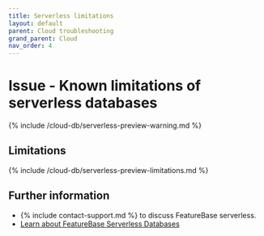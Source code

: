 ```yaml
---
title: Serverless limitations
layout: default
parent: Cloud troubleshooting
grand_parent: Cloud
nav_order: 4
---
```


# Issue - Known limitations of serverless databases

{% include /cloud-db/serverless-preview-warning.md %}

## Limitations

{% include /cloud-db/serverless-preview-limitations.md %}

## Further information

* {% include contact-support.md %} to discuss FeatureBase serverless.
* [Learn about FeatureBase Serverless Databases](/docs/cloud/cloud-databases/cloud-db-serverless)
